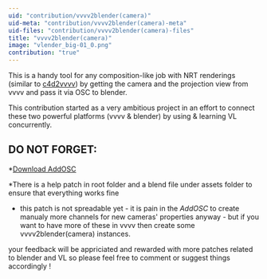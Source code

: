 ```yaml
---
uid: "contribution/vvvv2blender(camera)"
uid-meta: "contribution/vvvv2blender(camera)-meta"
uid-files: "contribution/vvvv2blender(camera)-files"
title: "vvvv2blender(camera)"
image: "vlender_big-01_0.png"
contribution: "true"
---
```


This is a handy tool for any composition-like job with NRT renderings (similar to [c4d2vvvv](xref:contribution/c4d2vvvv)) by getting the camera and the projection view from vvvv and pass it via OSC to blender.

This contribution started as a very ambitious project in an effort to connect these two powerful platforms (vvvv & blender) by using & learning VL concurrently. 



##  DO NOT FORGET:
*[Download AddOSC](http://www.jpfep.net/pages/addosc/)

*There is a help patch in root folder and a blend file under assets folder to ensure that everything works fine

* this patch is not spreadable yet - it is pain in the *AddOSC* to create manualy more channels for new cameras' properties anyway - but if you want to have more of these in vvvv then create some <span class="node">vvvv2blender(camera)</span> instances.



your feedback will be appriciated and rewarded with more patches related to blender and VL so please feel free to comment or suggest things accordingly !
